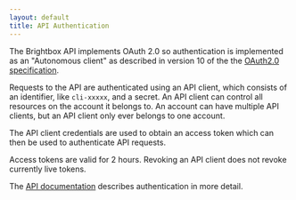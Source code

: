 ```yaml
---
layout: default
title: API Authentication
---
```


The Brightbox API implements OAuth 2.0 so authentication is
implemented as an "Autonomous client" as described in version 10 of
the the
[OAuth2.0 specification](http://tools.ietf.org/html/draft-ietf-oauth-v2-10).

Requests to the API are authenticated using an API client, which
consists of an identifier, like `cli-xxxxx`, and a secret.  An API
client can control all resources on the account it belongs to.  An
account can have multiple API clients, but an API client only ever
belongs to one account.

The API client credentials are used to obtain an access token which
can then be used to authenticate API requests.

Access tokens are valid for 2 hours. Revoking an API client does not
revoke currently live tokens.

The
[API documentation](https://api.gb1.brightbox.com/1.0/#authentication)
describes authentication in more detail.

